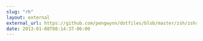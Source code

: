 ```yaml
---
slug: "rh"
layout: external
external_url: https://github.com/pengwynn/dotfiles/blob/master/zsh/zshrc.symlink#L15-L20
date: 2013-01-08T08:14:37-06:00
---
```

